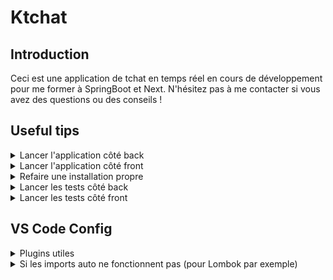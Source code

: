 # Ktchat

## Introduction
Ceci est une application de tchat en temps réel en cours de développement pour me former à SpringBoot et Next.
N'hésitez pas à me contacter si vous avez des questions ou des conseils !

## Useful tips
<details>
<summary>Lancer l'application côté back</summary>

```sh
cd chat-app-backend
mvn spring-boot:run
```
</details>

<details>
<summary>Lancer l'application côté front</summary>

En mode développement:
```sh
cd chat-app-frontend
npm run dev
```
</details>

<details>
<summary>Refaire une installation propre</summary>

Installation simple:
```sh
mvn clean install
```

Si cela ne fonctionne pas, forcer à refaire l'installation en nettoyant les fichiers générés et en re-téléchargeant les dépendances:
```sh
mvn clean install -U
```

Si les erreurs sont causées par les tests uniquement, faire une installation qui passe les tests pour le moment:
```sh
mvn clean install -DskipTests
```
</details>

<details>
<summary>Lancer les tests côté back</summary>

```sh
cd chat-app-backend
mvn test
```
</details>

<details>
<summary>Lancer les tests côté front</summary>

```sh
cd chat-app-frontend
npm run test
```
</details>

## VS Code Config
<details>
<summary>Plugins utiles</summary>
- Language Support for Java (by Red Hat)
- Extension Pack for Java
- Maven for Java
- Spring boot Extension Pack
</details>

<details>
<summary>Si les imports auto ne fonctionnent pas (pour Lombok par exemple)</summary>
- ctrl + shift + p
- coller la ligne suivante et exécuter: "Java: Clean the Java language server workspace"
</details>